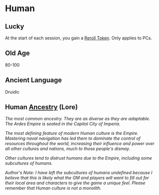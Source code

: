 # Human

## Lucky

At the start of each session, you gain a [Reroll Token](../../Game%20Procedures/Dice%20Rolls/Reroll%20Tokens.md). Only applies to PCs.

## Old Age

80-100

## Ancient Language

Druidic

## Human [Ancestry](Ancestry.md) (Lore)

*The most common ancestry. They are as diverse as they are adaptable. The Ardes Empire is seated in the Capitol City of Imperia.*

*The most defining feature of modern Human culture is the Empire. Mastering naval navigation has led them to dominate the control of resources throughout the world, increasing their influence and power over all other cultures and nations, much to those people's dismay.*

*Other cultures tend to distrust humans due to the Empire, including some subcultures of humans.*

*Author's Note:*
*I have left the subcultures of humans undefined because I believe that this is likely what the GM and players will want to fill out for their local area and characters to give the game a unique feel. Please remember that Human culture is not a monolith.*
